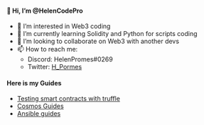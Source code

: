 #### 👋 Hi, I’m @HelenCodePro
- 👀 I’m interested in Web3 coding
- 🌱 I’m currently learning Solidity and Python for scripts coding
- 💞️ I’m looking to collaborate on Web3 with another devs
- 📫 How to reach me:
  - Discord: HelenPromes#0269
  - Twitter: [H_Pormes](https://twitter.com/H_Pormes)

#### Here is my Guides
- [Testing smart contracts with truffle](https://github.com/HelenCodePro/Code_for_Web3/blob/main/Truffle-Smart-Contract-with-Truffle.md)
- [Cosmos Guides](https://github.com/HelenCodePro/Code_for_Web3/tree/main/Cosmos-testnets)
- [Ansible guides](https://github.com/HelenCodePro/Ansible-manual)



<!---
HelenCodePro/HelenCodePro is a ✨ special ✨ repository because its `README.md` (this file) appears on your GitHub profile.
You can click the Preview link to take a look at your changes.
--->
